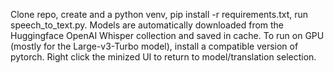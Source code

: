 Clone repo, create and a python venv, pip install -r requirements.txt, run speech_to_text.py. Models are automatically downloaded from the Huggingface OpenAI Whisper collection and saved in cache. To run on GPU (mostly for the Large-v3-Turbo model), install a compatible version of pytorch. Right click the minized UI to return to model/translation selection.
